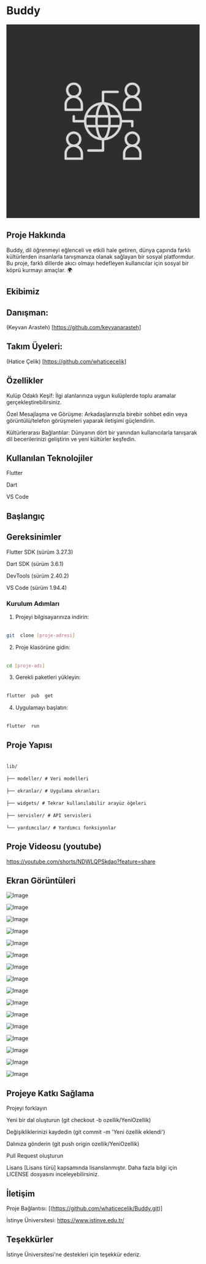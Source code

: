 # Buddy
![Buddy](assets/icons/icon.png)

## Proje Hakkında
Buddy, dil öğrenmeyi eğlenceli ve etkili hale getiren, dünya çapında farklı kültürlerden insanlarla tanışmanıza olanak sağlayan bir sosyal platformdur.
Bu proje, farklı dillerde akıcı olmayı hedefleyen kullanıcılar için sosyal bir köprü kurmayı amaçlar. 🌍


## Ekibimiz
## Danışman:
(Keyvan Arasteh) [https://github.com/keyvanarasteh]

## Takım Üyeleri:

(Hatice Çelik) [https://github.com/whaticecelik]

## Özellikler

Kulüp Odaklı Keşif: İlgi alanlarınıza uygun kulüplerde toplu aramalar gerçekleştirebilirsiniz.

Özel Mesajlaşma ve Görüşme: Arkadaşlarınızla birebir sohbet edin veya görüntülü/telefon görüşmeleri yaparak iletişimi güçlendirin.

Kültürlerarası Bağlantılar: Dünyanın dört bir yanından kullanıcılarla tanışarak dil becerilerinizi geliştirin ve yeni kültürler keşfedin.


## Kullanılan Teknolojiler
Flutter

Dart

VS Code

## Başlangıç
## Gereksinimler
Flutter SDK (sürüm 3.27.3)

Dart SDK (sürüm 3.6.1)

DevTools (sürüm 2.40.2)

VS Code (sürüm 1.94.4)


### Kurulum Adımları

1. Projeyi bilgisayarınıza indirin:

```bash

git  clone [proje-adresi]

```

  

2. Proje klasörüne gidin:

```bash

cd [proje-adı]

```

  

3. Gerekli paketleri yükleyin:

```bash

flutter  pub  get

```

  

4. Uygulamayı başlatın:

```bash

flutter  run

```

  

## Proje Yapısı

```

lib/

├── modeller/ # Veri modelleri

├── ekranlar/ # Uygulama ekranları

├── widgets/ # Tekrar kullanılabilir arayüz öğeleri

├── servisler/ # API servisleri

└── yardımcılar/ # Yardımcı fonksiyonlar

```
## Proje Videosu (youtube)
https://youtube.com/shorts/NDWLQPSkdao?feature=share

## Ekran Görüntüleri
![Image](https://github.com/user-attachments/assets/bb7127e0-ba82-481d-8306-2c8b449e00bc)

![Image](https://github.com/user-attachments/assets/499ba14f-22f0-4d36-9be4-8b76f77d8ca3)

![Image](https://github.com/user-attachments/assets/bbfb0e5a-5365-4146-a10e-5fb418279965)

![Image](https://github.com/user-attachments/assets/729a0414-a72c-4d64-81e9-38e7e3a67d42)

![Image](https://github.com/user-attachments/assets/5af5388a-e418-49b5-b7a8-6ea252f3f3fe)

![Image](https://github.com/user-attachments/assets/d33901af-e9f7-4cbf-b1f8-71e5c85802dd)

![Image](https://github.com/user-attachments/assets/e0d6b7f8-f149-4a45-a8c0-cad03cbe3f52)

![Image](https://github.com/user-attachments/assets/e5a2d914-3387-4870-8ba3-3f9e353ffa89)

![Image](https://github.com/user-attachments/assets/d49cc810-8814-47bd-8055-8b1711c90d98)

![Image](https://github.com/user-attachments/assets/a2a1616c-bf4f-41e5-ad64-6f7d96f37104)

![Image](https://github.com/user-attachments/assets/b18378b5-912e-49fd-8933-886335295182)

![Image](https://github.com/user-attachments/assets/81224fa5-47ea-4c22-9c05-b7b71155aa03)

![Image](https://github.com/user-attachments/assets/680e0453-b66a-420d-bcce-f64e5f2b454d)

![Image](https://github.com/user-attachments/assets/e7bcd419-ef19-4eaf-8cd9-8def14d3c350)

![Image](https://github.com/user-attachments/assets/0bca1829-55a5-4781-bccf-6e056c2b4101)

![Image](https://github.com/user-attachments/assets/6ef3a3ec-e257-44fc-9a61-ceadcddd0fa2)

## Projeye Katkı Sağlama
Projeyi forklayın

Yeni bir dal oluşturun (git checkout -b ozellik/YeniOzellik)

Değişikliklerinizi kaydedin (git commit -m 'Yeni özellik eklendi')

Dalınıza gönderin (git push origin ozellik/YeniOzellik)

Pull Request oluşturun

Lisans
[Lisans türü] kapsamında lisanslanmıştır. Daha fazla bilgi için LICENSE dosyasını inceleyebilirsiniz.

## İletişim
Proje Bağlantısı: [(https://github.com/whaticecelik/Buddy.git)]

İstinye Üniversitesi: https://www.istinye.edu.tr/

## Teşekkürler
İstinye Üniversitesi'ne destekleri için teşekkür ederiz.

